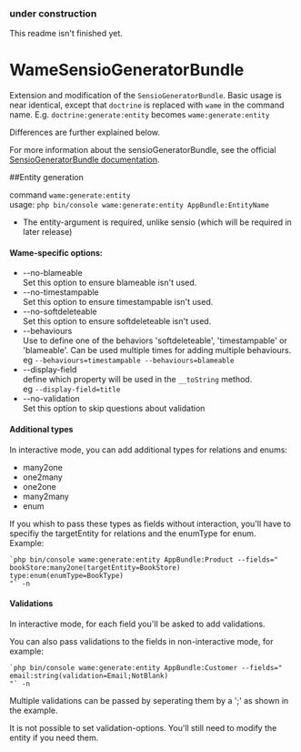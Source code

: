 ### under construction
This readme isn't finished yet.

WameSensioGeneratorBundle
=====================

Extension and modification of the `SensioGeneratorBundle`. 
Basic usage is near identical, except that `doctrine` is replaced with `wame` in the
command name. E.g. `doctrine:generate:entity` becomes `wame:generate:entity`

Differences are further explained below.

For more information about the sensioGeneratorBundle, see the official
[SensioGeneratorBundle documentation](http://symfony.com/doc/current/bundles/SensioGeneratorBundle/index.html).


##Entity generation

command `wame:generate:entity`  
usage: `php bin/console wame:generate:entity AppBundle:EntityName`

* The entity-argument is required, unlike sensio (which will be required in later release)

#### Wame-specific options:
* --no-blameable  
Set this option to ensure blameable isn't used.
* --no-timestampable  
Set this option to ensure timestampable isn't used.
* --no-softdeleteable  
Set this option to ensure softdeleteable isn't used.
* --behaviours  
Use to define one of the behaviors 'softdeleteable', 'timestampable' or 'blameable'.
Can be used multiple times for adding multiple behaviours.  
eg `--behaviours=timestampable --behaviours=blameable`
* --display-field  
define which property will be used in the `__toString` method.  
eg `--display-field=title`
* --no-validation  
Set this option to skip questions about validation

#### Additional types

In interactive mode, you can add additional types for relations and enums:
* many2one
* one2many
* one2one
* many2many
* enum

If you whish to pass these types as fields without interaction, you'll have to
specifiy the targetEntity for relations and the enumType for enum.  
Example:

    `php bin/console wame:generate:entity AppBundle:Product --fields="
    bookStore:many2one(targetEntity=BookStore)
    type:enum(enumType=BookType)
    "` -n

#### Validations

In interactive mode, for each field you'll be asked to add validations.

You can also pass validations to the fields in non-interactive mode, for example:

    `php bin/console wame:generate:entity AppBundle:Customer --fields="
    email:string(validation=Email;NotBlank)
    "` -n

Multiple validations can be passed by seperating them by a ';' as shown in the example.

It is not possible to set validation-options. You'll still need to modify the entity if
you need them.
